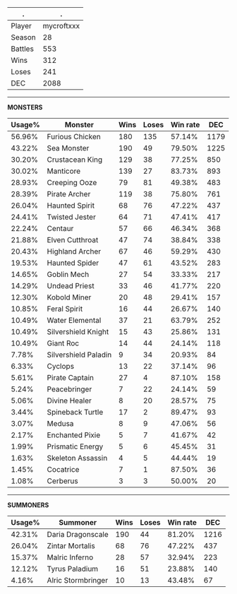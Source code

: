 .|.
|-|-
Player|mycroftxxx
Season|28
Battles|553
Wins|312
Loses|241
DEC|2088

---
**MONSTERS**

Usage%|Monster|Wins|Loses|Win rate|DEC|
-|-|-|-|-|-|
56.96%|Furious Chicken|180|135|57.14%|1179|
43.22%|Sea Monster|190|49|79.50%|1225|
30.20%|Crustacean King|129|38|77.25%|850|
30.02%|Manticore|139|27|83.73%|893|
28.93%|Creeping Ooze|79|81|49.38%|483|
28.39%|Pirate Archer|119|38|75.80%|761|
26.04%|Haunted Spirit|68|76|47.22%|437|
24.41%|Twisted Jester|64|71|47.41%|417|
22.24%|Centaur|57|66|46.34%|368|
21.88%|Elven Cutthroat|47|74|38.84%|338|
20.43%|Highland Archer|67|46|59.29%|430|
19.53%|Haunted Spider|47|61|43.52%|283|
14.65%|Goblin Mech|27|54|33.33%|217|
14.29%|Undead Priest|33|46|41.77%|220|
12.30%|Kobold Miner|20|48|29.41%|157|
10.85%|Feral Spirit|16|44|26.67%|140|
10.49%|Water Elemental|37|21|63.79%|252|
10.49%|Silvershield Knight|15|43|25.86%|131|
10.49%|Giant Roc|14|44|24.14%|118|
7.78%|Silvershield Paladin|9|34|20.93%|84|
6.33%|Cyclops|13|22|37.14%|96|
5.61%|Pirate Captain|27|4|87.10%|158|
5.24%|Peacebringer|7|22|24.14%|59|
5.06%|Divine Healer|8|20|28.57%|75|
3.44%|Spineback Turtle|17|2|89.47%|93|
3.07%|Medusa|8|9|47.06%|56|
2.17%|Enchanted Pixie|5|7|41.67%|42|
1.99%|Prismatic Energy|5|6|45.45%|31|
1.63%|Skeleton Assassin|4|5|44.44%|19|
1.45%|Cocatrice|7|1|87.50%|36|
1.08%|Cerberus|3|3|50.00%|20|

---
**SUMMONERS**

Usage%|Summoner|Wins|Loses|Win rate|DEC|
-|-|-|-|-|-|
42.31%|Daria Dragonscale|190|44|81.20%|1216|
26.04%|Zintar Mortalis|68|76|47.22%|437|
15.37%|Malric Inferno|28|57|32.94%|223|
12.12%|Tyrus Paladium|16|51|23.88%|140|
4.16%|Alric Stormbringer|10|13|43.48%|67|
